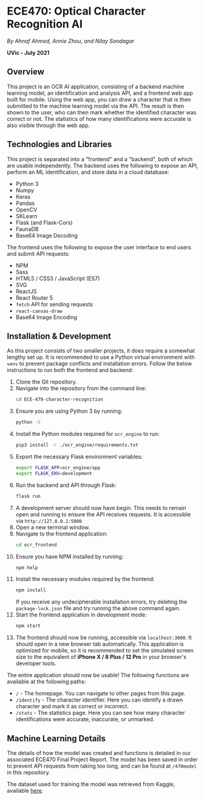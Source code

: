 # ECE470: Optical Character Recognition AI
*By Ahnaf Ahmed, Annie Zhou, and Nilay Sondagar*

**UVic - July 2021**
## Overview
This project is an OCR AI application, consisting of a backend machine learning model, an identification and analysis API, and a frontend web app built for mobile. Using the web app, you can draw a character that is then submitted to the machine learning model via the API. The result is then shown to the user, who can then mark whether the identified character was correct or not. The statistics of how many identifications were accurate is also visible through the web app.

## Technologies and Libraries
This project is separated into a "frontend" and a "backend", both of which are usable independently. The backend uses the following to expose an API, perform an ML identification, and store data in a cloud database:
- Python 3
- Numpy
- Keras
- Pandas
- OpenCV
- SKLearn
- Flask (and Flask-Cors)
- FaunaDB
- Base64 Image Decoding

The frontend uses the following to expose the user interface to end users and submit API requests:
- NPM
- Sass
- HTML5 / CSS3 / JavaScript (ES7)
- SVG
- ReactJS
- React Router 5
- `fetch` API for sending requests
- `react-canvas-draw`
- Base64 Image Encoding

## Installation & Development
As this project consists of two smaller projects, it does require a somewhat lengthy set up. It is recommended to use a Python virtual environment with `venv` to prevent package conflicts and installation errors. Follow the below instructions to run both the frontend and backend:
1. Clone the Git repository.
2. Navigate into the repository from the command line:
    ```sh
    cd ECE-470-character-recognition
    ```
3. Ensure you are using Python 3 by running:
    ```sh
    python -V
    ```
4. Install the Python modules required for `ocr_engine` to run:
    ```sh
    pip3 install -r ./ocr_engine/requirements.txt
    ```
5. Export the necessary Flask environment variables:
    ```sh
    export FLASK_APP=ocr_engine/app
    export FLASK_ENV=development
    ```
6. Run the backend and API through Flask:
    ```sh
    flask run
    ```
7. A development server should now have begin. This needs to remain open and running to ensure the API receives requests. It is accessible via `http://127.0.0.1:5000`
8. Open a new terminal window.
9. Navigate to the frontend application:
    ```sh
    cd ocr_frontend
    ```
10. Ensure you have NPM installed by running:
    ```sh
    npm help
    ```
11. Install the necessary modules required by the frontend:
    ```sh
    npm install
    ```
    If you receive any undecipherable installation errors, try deleting the `package-lock.json` file and try running the above command again.
12. Start the frontend application in development mode:
    ```sh
    npm start
    ```
13. The frontend should now be running, accessible via `localhost:3000`. It should open in a new browser tab automatically. This application is optimized for mobile, so it is recommended to set the simulated screen size to the equivalent of **iPhone X / 8 Plus / 12 Pro** in your browser's developer tools.

The entire application should now be usable! The following functions are available at the following paths:
- `/` - The homepage. You can navigate to other pages from this page.
- `/identify` - The character identifier. Here you can identify a drawn character and mark it as correct or incorrect.
- `/stats` - The statistics page. Here you can see how many character identifications were accurate, inaccurate, or unmarked.

## Machine Learning Details
The details of how the model was created and functions is detailed in our associated ECE470 Final Project Report. The model has been saved in order to prevent API requests from taking too long, and can be found at `/470model` in this repository.

The dataset used for training the model was retrieved from Kaggle, available [here](https://www.kaggle.com/sachinpatel21/az-handwritten-alphabets-in-csv-format).
